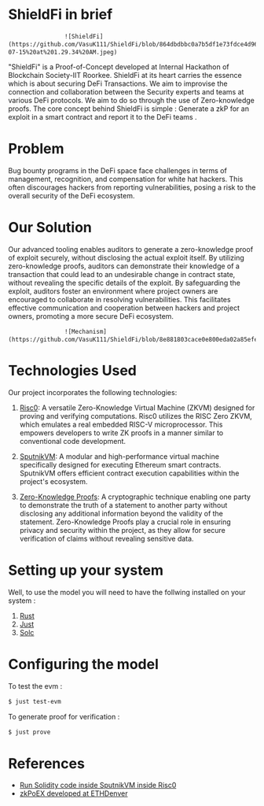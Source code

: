 # ShieldFi in brief
                    ![ShieldFi](https://github.com/VasuK111/ShieldFi/blob/864dbdbbc0a7b5df1e73fdce4d9624ed17100b68/WhatsApp%20Image%202023-07-15%20at%201.29.34%20AM.jpeg)

"ShieldFi" is a Proof-of-Concept developed at Internal Hackathon of Blockchain Society-IIT Roorkee. 
ShieldFi at its heart carries the essence which is about securing DeFi Transactions. 
We aim to improvise the connection and collaboration between the Security experts and teams at various DeFi protocols. We aim to do so through the use of Zero-knowledge proofs. 
The core concept behind ShieldFi is simple : Generate a zkP for an exploit in a smart contract and report it to the DeFi teams .

# Problem 
Bug bounty programs in the DeFi space face challenges in terms of management, recognition, and compensation for white hat hackers.
This often discourages hackers from reporting vulnerabilities, posing a risk to the overall security of the DeFi ecosystem.

# Our Solution
Our advanced tooling enables auditors to generate a zero-knowledge proof of exploit securely, without disclosing the actual exploit itself. By utilizing zero-knowledge proofs, auditors can demonstrate their knowledge of a transaction that could lead to an undesirable change in contract state, without revealing the specific details of the exploit.
By safeguarding the exploit, auditors foster an environment where project owners are encouraged to collaborate in resolving vulnerabilities. This facilitates effective communication and cooperation between hackers and project owners, promoting a more secure DeFi ecosystem.

                    ![Mechanism](https://github.com/VasuK111/ShieldFi/blob/8e881803cace0e800eda02a85efec57d05a30115/Risc0%20zkVM.png)

# Technologies Used
Our project incorporates the following technologies:

1. [Risc0](https://www.risczero.com/): A versatile Zero-Knowledge Virtual Machine (ZKVM) designed for proving and verifying computations. Risc0 utilizes the RISC Zero ZKVM, which emulates a real embedded RISC-V microprocessor. This empowers developers to write ZK proofs in a manner similar to conventional code development.

2. [SputnikVM](https://github.com/rust-blockchain/evm): A modular and high-performance virtual machine specifically designed for executing Ethereum smart contracts. SputnikVM offers efficient contract execution capabilities within the project's ecosystem.

3. [Zero-Knowledge Proofs](https://en.wikipedia.org/wiki/Zero-knowledge_proof): A cryptographic technique enabling one party to demonstrate the truth of a statement to another party without disclosing any additional information beyond the validity of the statement. Zero-Knowledge Proofs play a crucial role in ensuring privacy and security within the project, as they allow for secure verification of claims without revealing sensitive data.

# Setting up your system
Well, to use the model you will need to have the follwing installed on your system :
1. [Rust](https://www.rust-lang.org/tools/install)
2. [Just](https://github.com/casey/just)
3. [Solc](https://docs.soliditylang.org/en/v0.8.17/installing-solidity.html)

# Configuring the model

To test the evm :
```bash
$ just test-evm
```

To generate proof for verification :
```bash
$ just prove
```

# References 
* [Run Solidity code inside SputnikVM inside Risc0](https://odra.dev/blog/evm-at-risc0/)
* [zkPoEX developed at ETHDenver](https://github.com/zkoranges/zkPoEX/tree/main)



